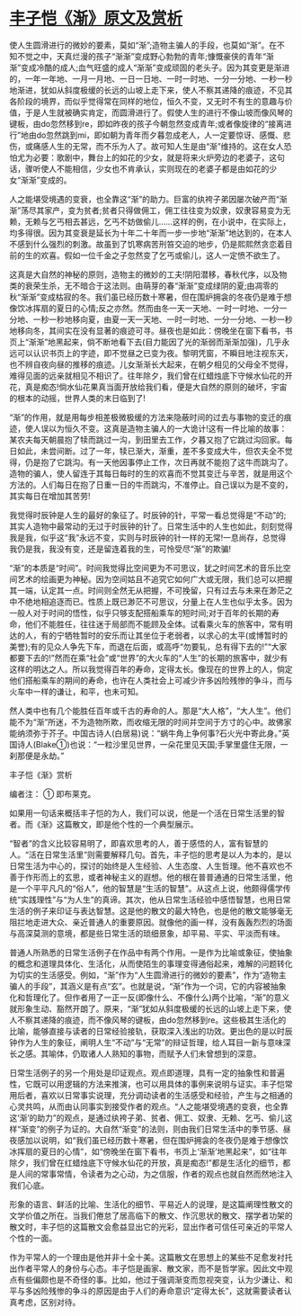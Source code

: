 # [丰子恺《渐》原文及赏析](https://www.vrrw.net/wx/9055.html)

使人生圆滑进行的微妙的要素，莫如“渐”;造物主骗人的手段，也莫如“渐”。在不知不觉之中，天真烂漫的孩子“渐渐”变成野心勃勃的青年;慷慨豪侠的青年“渐渐”变成冷酷的成人;血气旺盛的成人“渐渐”变成顽固的老头子。因为其变更是渐进的，一年一年地、一月一月地、一日一日地、一时一时地、一分一分地、一秒一秒地渐进，犹如从斜度极缓的长远的山坡上走下来，使人不察其递降的痕迹，不见其各阶段的境界，而似乎觉得常在同样的地位，恒久不变，又无时不有生的意趣与价值，于是人生就被确实肯定，而圆滑进行了。假使人生的进行不像山坡而像风琴的键板，由do忽然移到re，即如昨夜的孩子今朝忽然变成青年;或者像旋律的“接离进行”地由do忽然跳到mi，即如朝为青年而夕暮忽成老人，人一定要惊讶、感慨、悲伤，或痛感人生的无常，而不乐为人了。故可知人生是由“渐”维持的。这在女人恐怕尤为必要：歌剧中，舞台上的如花的少女，就是将来火炉旁边的老婆子，这句话，骤听使人不能相信，少女也不肯承认，实则现在的老婆子都是由如花的少女“渐渐”变成的。

人之能堪受境遇的变衰，也全靠这“渐”的助力。巨富的纨袴子弟因屡次破产而“渐渐”荡尽其家产，变为贫者;贫者只得做佣工，佣工往往变为奴隶，奴隶容易变为无赖，无赖与乞丐相去甚远，乞丐不妨做偷儿……这样的例，在小说中，在实际上，均多得很。因为其变衰是延长为十年二十年而一步一步地“渐渐”地达到的，在本人不感到什么强烈的刺激。故虽到了饥寒病苦刑笞交迫的地步，仍是熙熙然贪恋着目前的生的欢喜。假如一位千金之子忽然变了乞丐或偷儿，这人一定愤不欲生了。



这真是大自然的神秘的原则，造物主的微妙的工夫!阴阳潜移，春秋代序，以及物类的衰荣生杀，无不暗合于这法则。由萌芽的春“渐渐”变成绿阴的夏;由凋零的秋“渐渐”变成枯寂的冬。我们虽已经历数十寒暑，但在围炉拥衾的冬夜仍是难于想像饮冰挥扇的夏日的心情;反之亦然。然而由冬一天一天地、一时一时地、一分一分地、一秒一秒地移向夏，由夏一天一天地、一时一时地、一分一分地、一秒一秒地移向冬，其间实在没有显著的痕迹可寻。昼夜也是如此：傍晚坐在窗下看书，书页上“渐渐”地黑起来，倘不断地看下去(目力能因了光的渐弱而渐渐加强)，几乎永远可以认识书页上的字迹，即不觉昼之已变为夜。黎明凭窗，不瞬目地注视东天，也不辨自夜向昼的推移的痕迹。儿女渐渐长大起来，在朝夕相见的父母全不觉得，难得见面的远亲就相见不相识了。往年除夕，我们曾在红蜡烛底下守候水仙花的开花，真是痴态!倘水仙花果真当面开放给我们看，便是大自然的原则的破坏，宇宙的根本的动摇，世界人类的末日临到了!

“渐”的作用，就是用每步相差极微极缓的方法来隐蔽时间的过去与事物的变迁的痕迹，使人误以为恒久不变。这真是造物主骗人的一大诡计!这有一件比喻的故事：某农夫每天朝晨抱了犊而跳过一沟，到田里去工作，夕暮又抱了它跳过沟回家。每日如此，未尝间断。过了一年，犊已渐大，渐重，差不多变成大牛，但农夫全不觉得，仍是抱了它跳沟。有一天他因事停止工作，次日再就不能抱了这牛而跳沟了。造物的骗人，使人留连于其每日每时的生的欢喜而不觉其变迁与辛苦，就是用这个方法的。人们每日在抱了日重一日的牛而跳沟，不准停止。自己误以为是不变的，其实每日在增加其苦劳!

我觉得时辰钟是人生的最好的象征了。时辰钟的针，平常一看总觉得是“不动”的;其实人造物中最常动的无过于时辰钟的针了。日常生活中的人生也如此，刻刻觉得我是我，似乎这“我”永远不变，实则与时辰钟的针一样的无常!一息尚存，总觉得我仍是我，我没有变，还是留连着我的生，可怜受尽“渐”的欺骗!

“渐”的本质是“时间”。时间我觉得比空间更为不可思议，犹之时间艺术的音乐比空间艺术的绘画更为神秘。因为空间姑且不追究它如何广大或无限，我们总可以把握其一端，认定其一点。时间则全然无从把握，不可挽留，只有过去与未来在渺茫之中不绝地相追逐而已。性质上既已渺茫不可思议，分量上在人生也似乎太多。因为一般人对于时间的悟性，似乎只够支配搭船乘车的短时间;对于百年的长期的寿命，他们不能胜任，往往迷于局部而不能顾及全体。试看乘火车的旅客中，常有明达的人，有的宁牺牲暂时的安乐而让其坐位于老弱者，以求心的太平(或博暂时的美誉);有的见众人争先下车，而退在后面，或高呼“勿要轧，总有得下去的!”“大家都要下去的!”然而在乘“社会”或“世界”的大火车的“人生”的长期的旅客中，就少有这样的明达之人。所以我觉得百年的寿命，定得太长。像现在的世界上的人，倘定他们搭船乘车的期间的寿命，也许在人类社会上可减少许多凶险残惨的争斗，而与火车中一样的谦让，和平，也未可知。

然人类中也有几个能胜任百年或千古的寿命的人。那是“大人格”，“大人生”。他们能不为“渐”所迷，不为造物所欺，而收缩无限的时间并空间于方寸的心中。故佛家能纳须弥于芥子。中国古诗人(白居易)说：“蜗牛角上争何事?石火光中寄此身。”英国诗人(Blake①)也说：“一粒沙里见世界，一朵花里见天国;手掌里盛住无限，一刹那便是永劫。”

丰子恺《渐》赏析

编者注： ① 即布莱克。

如果用一句话来概括丰子恺的为人，我们可以说，他是一个活在日常生活里的智者。而《渐》这篇散文，即是他个性的一个典型展示。

“智者”的含义比较容易明了，即喜欢思考的人，善于感悟的人，富有智慧的人。“活在日常生活里”则需要解释几句。首先，丰子恺的思考是以人为本的，是以日常生活为中心的，探讨的始终是人生经验、人生态度、人生哲理。他不喜欢也不善于作形而上的玄思，或者神秘主义的遐想。他的根在普普通通的日常生活里，他是一个平平凡凡的“俗人”，他的智慧是“生活的智慧”。从这点上说，他颇得儒学传统“实践理性”与“为人生”的真谛。其次，他从日常生活经验中感悟智慧，也用日常生活的例子来印证与表达智慧。这是他的散文的最大特色，也是他的散文能够毫无阻拦地走进大众、亲近普通人的重要原因。就像他的画一样，没有轰轰烈烈的场面与高深莫测的意境，都是些日常生活的琐细景象，却平易、平实、平淡而有味。

普通人所熟悉的日常生活例子在作品中有两个作用。一是作为比喻或象征，使抽象的概念和道理具体化、生活化，从而使陌生的事理变得通俗起来，难解的问题转化为切实的生活感受。例如，“渐”作为“人生圆滑进行的微妙的要素”，作为“造物主骗人的手段”，其涵义是有点“玄”。也就是说，“渐”作为一个词，它的内容被抽象化和哲理化了。但作者用了一正一反(即像什么、不像什么)两个比喻，“渐”的意义就形象生动、豁然开朗了。原来，“渐”犹如从斜度极缓的长远的山坡上走下来，使人不察其递降的痕迹，而不像风琴的键板，由do忽然移到re。这些极其生活化的比喻，能够直接与读者的日常经验接轨，获取深入浅出的功效。更出色的是以时辰钟作为人生的象征，阐明人生“不动”与“无常”的辩证哲理，给人耳目一新与意味深长之感。其喻体，仍取诸人人熟知的事物，而赋予人们未曾想到的深意。

日常生活例子的另一个用处是印证观点。观点即道理，具有一定的抽象性和普遍性，它既可以用逻辑的方法来推演，也可以用具体的事例来说明与证实。丰子恺常用后者，喜欢以日常事实说理，充分调动读者的生活感受和经验，产生与之相通的心灵共鸣，从而由认同事实到接受作者的观点。“人之能堪受境遇的变衰，也全靠这‘渐’的助力”的观点，是通过纨袴子弟、贫者、佣工、奴隶、无赖、乞丐、偷儿这样“渐变”的例子为证的。大自然“渐变”的法则，则由我们日常生活中的季节感、昼夜感加以说明，如“我们虽已经历数十寒暑，但在围炉拥衾的冬夜仍是难于想像饮冰挥扇的夏日的心情”，如“傍晚坐在窗下看书，书页上‘渐渐’地黑起来”，如“往年除夕，我们曾在红蜡烛底下守候水仙花的开放，真是痴态!”都是生活化的细节，都是人间的常事常情，令读者为之心动，为之信服，作者的观点也就自然而然地注入我们心底。

形象的语言、鲜活的比喻、生活化的细节、平易近人的说理，是这篇阐理性散文的文学价值之所在。当我们倦怠了居高临下的散文、作沉思状的散文、摆学者功架的散文时，丰子恺的这篇散文会愈益显出它的光彩，显出作者可信任可亲近的平常人个性的一面。

作为平常人的一个理由是他并非十全十美。这篇散文在思想上的某些不足愈发衬托出作者平常人的身份与心态。丰子恺是画家、散文家，而不是哲学家。因此文中观点有些偏颇也是不奇怪的事。比如，他过于强调渐变而忽视突变，认为少谦让、和平与多凶险残惨的争斗的原因是由于人们的寿命意识“定得太长”，这就需要读者认真考虑，区别对待。

